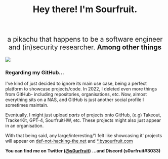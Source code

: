 <h1 align=center>Hey there! I'm Sourfruit.</h1>
<br>
<h2 style="font-weight: normal" align="center">a pikachu that happens to be a software engineer and (in)security researcher. <b>Among other things</b></h2>


![](https://komarev.com/ghpvc/?username=s0urfruit&label=Profile+views&style=flat-square)

<!---
#### I'm currently working on: 
- <a href='https://objectobject.co'>[object Object]</a> - an alternative to StackOverflow.
- <a href='https://gpt-4.co'>GPT-4</a> is basically a "dead" project (it was released to a limited amount of friends \[and some other places 😉], but is constantly used by me internally). In short, GPT-4 was GPT-3 but _good_, and one of my first projects made to compete with OpenAI. 
- <a href='https://bysourfruit.com'>bysourfruit</a> is a webpage made to allow the general public easy access to my projects.
- (no link) SourfruitHW - a set of hardware kits made to make building robots easier.
- bunch of other stuff
-->


### Regarding my GitHub... 
I've kind of just decided to ignore its main use case, being a perfect platform to showcase projects/code. In 2022, I deleted even more things from GitHub- including repositories, organisations, etc. Now, almost everything sits on a NAS, and GitHub is just another social profile I sometimes maintain. 

Eventually, I might just upload _parts_ of projects onto GitHub, (e.g) Takeout, TrackerKit, GPT-4, SourfruitHW, etc. These projects might also just appear in an organisation.

With that being said, any large/interesting/'I felt like showcasing it' projects will appear on [def-not-hacking-the.net](https://def-not-hacking-the.net) and [*.bysourfruit.com](https://bysourfruit.com)  

<b>You can find me on Twitter (<a href='https://twitter.com/s0urfruit'>@s0urfruit</a>)</b>
<b>...and Discord (s0urfruit#3033)</b>
<br>
